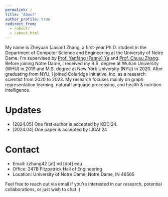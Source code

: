 ```yaml
---
permalink: /
title: "About"
author_profile: true
redirect_from: 
  - /about/
  - /about.html
---
```


My name is Zheyuan (Jason) Zhang, a first-year Ph.D. student in the Department of Computer Science and Engineering at the University of Notre Dame. I'm supervised by [Prof. Yanfang (Fanny) Ye](http://yes-lab.org/) and [Prof. Chuxu Zhang](https://chuxuzhang.github.io/). Before joining Notre Dame, I received my B.S. degree at Wuhan University (WHU) in 2019 and M.S. degree at New York University (NYU) in 2020. After graduating from NYU, I joined Coleridge Initiative, Inc. as a research scientist from 2020 to 2023. My research focuses mainly on graph representation learning, natural language processing, and health & nutrition intelligence. 


Updates
======
* [2024.05] One first-author is accepted by KDD'24. 
* [2024.04] One paper is accepted by IJCAI'24
  

Contact
======
* Email: zzhang42 [at] nd [dot] edu
* Office: 247B Fitzpatrick Hall of Engineering
* Location: University of Notre Dame, Notre Dame, IN 46565

Feel free to reach out via email if you’re interested in our research, potential collaborations, or just wish to chat :)
